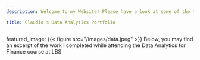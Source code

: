```yaml
---
description: Welcome to my Website! Please have a look at some of the things I worked on while at London Business School

title: Claudio's Data Analytics Portfolio
---
```

featured_image: {{< figure src="/images/data.jpeg" >}}
Below, you may find an excerpt of the work I completed while attending the Data Analytics for Finance course at LBS


